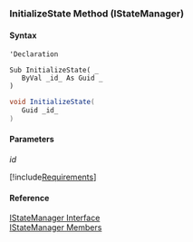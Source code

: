 ﻿### InitializeState Method (IStateManager)

#### Syntax

```vbnet
'Declaration

Sub InitializeState( _
   ByVal _id_ As Guid _
) 
```

```csharp
void InitializeState( 
   Guid _id_
)
```

#### Parameters

_id_

[!include[Requirements](../partials/requirements.md)]

#### Reference

[IStateManager Interface](FChoice.Common~FChoice.Common.State.IStateManager.md)  
[IStateManager Members](FChoice.Common~FChoice.Common.State.IStateManager_members.md)